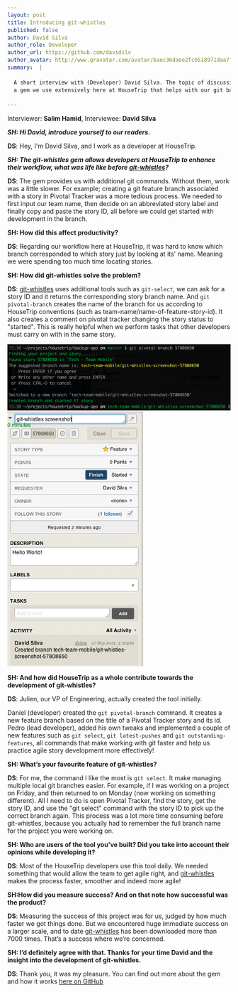 ```yaml
---
layout: post
title: Introducing git-whistles
published: false
author: David Silva
author_role: Developer
author_url: https://github.com/davidslv
author_avatar: http://www.gravatar.com/avatar/6aec36daee2fcb518971daa7f2e0f544.png
summary:  |

  A short interview with (Developer) David Silva. The topic of discussion is git-whistles, 
  a gem we use extensively here at HouseTrip that helps with our git based workflow.

---
```


  Interviewer: **Salim Hamid**, Interviewee: **David Silva**

___SH: Hi David, introduce yourself to our readers.___

**DS**: Hey, I'm David Silva, and I work as a developer at HouseTrip.

___SH: The git-whistles gem allows developers at HouseTrip to enhance their workflow, 
what was life like before [git-whistles](https://rubygems.org/gems/git-whistles)?___

**DS**: The gem provides us with additional git commands. Without them, work was a little slower.  For example; creating a git feature branch associated with a story in Pivotal Tracker was a more tedious process.  We needed to first input our team name, then decide on an abbreviated story label and finally copy and paste the story ID, all before we could get started with development in the branch.

__SH: How did this affect productivity?__

**DS**: Regarding our workflow here at HouseTrip, it was hard to know which branch corresponded to which story just by looking at its' name. Meaning we were spending too much time locating stories.

__SH: How did git-whistles solve the problem?__

**DS**: [git-whistles](https://rubygems.org/gems/git-whistles) uses additional tools such as `git-select`, we can ask for a story ID and it returns the corresponding story branch name. And `git pivotal-branch` creates the name of the branch for us according to HouseTrip conventions (such as team-name/name-of-feature-story-id). It also creates a comment on pivotal tracker changing the story status to "started". This is really helpful when we perform tasks that other developers must carry on with in the same story.

<img src="/images/2013-10-02/pivotal-command.png" title="pivotal-branch command" alt="pivotal-branch command"/>
<img src="/images/2013-10-02/pivotal-tracker-story.png" title="pivotal tracker story" alt="pivotal tracker story"/>

__SH: And how did HouseTrip as a whole contribute towards the development of git-whistles?__

**DS**: Julien, our VP of Engineering, actually created the tool initially. 

Daniel (developer) created the `git pivotal-branch` command. It creates a new feature branch based on the title of a Pivotal Tracker story and its id.  Pedro (lead developer), added his own tweaks and implemented a couple of new features such as `git select`, `git latest-pushes` and `git outstanding-features`, all commands that make working with git faster and help us practice agile story development more effectively!

__SH: What’s your favourite feature of git-whistles?__

**DS**: For me, the command I like the most is `git select`. It make managing multiple local git branches easier.
For example, if I was working on a project on Friday, and then returned to on Monday (now working on something different). All I need to do is open Pivotal Tracker, find the story, get the story ID, and use the "git select" command with the story ID to pick up the correct branch again. This process was a lot more time consuming before git-whistles, because you actually had to remember the full branch name for the project you were working on.

__SH: Who are users of the tool you've built? Did you take into account their opinions while developing it?__

**DS**: Most of the HouseTrip developers use this tool daily. We needed something that would allow the team to get agile right, and [git-whistles](https://rubygems.org/gems/git-whistles) makes the process faster, smoother and indeed more agile!

__SH:How did you measure success? And on that note how successful was the product?__

**DS**: Measuring the success of this project was for us, judged by how much faster we got things done. 
But we encountered huge immediate success on a larger scale, and to date [git-whistles](https://rubygems.org/gems/git-whistles) has been downloaded more than 7000 times.
That’s a success where we’re concerned.

__SH: I’d definitely agree with that. Thanks for your time David and the insight into the development of git-whistles.__

**DS**: Thank you, it was my pleasure. You can find out more about the gem and how it works [here on GitHub](https://github.com/mezis/git-whistles)